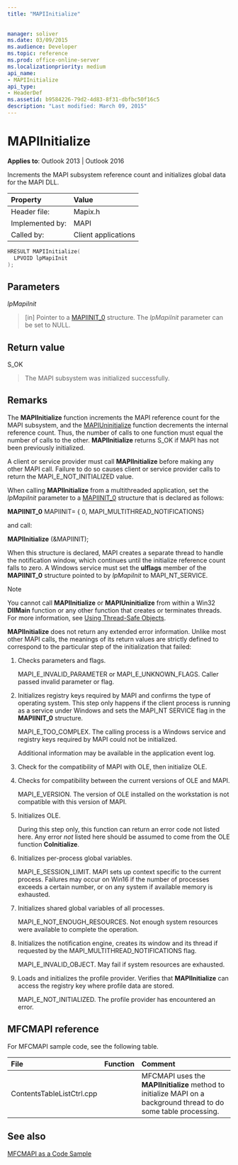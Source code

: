 ```yaml
---
title: "MAPIInitialize"
 
 
manager: soliver
ms.date: 03/09/2015
ms.audience: Developer
ms.topic: reference
ms.prod: office-online-server
ms.localizationpriority: medium
api_name:
- MAPIInitialize
api_type:
- HeaderDef
ms.assetid: b9584226-79d2-4d83-8f31-dbfbc50f16c5
description: "Last modified: March 09, 2015"
---
```


# MAPIInitialize

  
  
**Applies to**: Outlook 2013 | Outlook 2016 
  
Increments the MAPI subsystem reference count and initializes global data for the MAPI DLL. 
  
|Property |Value |
|:-----|:-----|
|Header file:  <br/> |Mapix.h  <br/> |
|Implemented by:  <br/> |MAPI  <br/> |
|Called by:  <br/> |Client applications  <br/> |
   
```cpp
HRESULT MAPIInitialize(
  LPVOID lpMapiInit
);
```

## Parameters

 _lpMapiInit_
  
> [in] Pointer to a [MAPIINIT_0](mapiinit_0.md) structure. The  _lpMapiInit_ parameter can be set to NULL. 
    
## Return value

S_OK 
  
> The MAPI subsystem was initialized successfully.
    
## Remarks

The **MAPIInitialize** function increments the MAPI reference count for the MAPI subsystem, and the [MAPIUninitialize](mapiuninitialize.md) function decrements the internal reference count. Thus, the number of calls to one function must equal the number of calls to the other. **MAPIInitialize** returns S_OK if MAPI has not been previously initialized. 
  
A client or service provider must call **MAPIInitialize** before making any other MAPI call. Failure to do so causes client or service provider calls to return the MAPI_E_NOT_INITIALIZED value. 
  
When calling **MAPIInitialize** from a multithreaded application, set the  _lpMapiInit_ parameter to a [MAPIINIT_0](mapiinit_0.md) structure that is declared as follows: 
  
 **MAPIINIT_0** MAPIINIT= { 0, MAPI_MULTITHREAD_NOTIFICATIONS} 
  
and call: 
  
 **MAPIInitialize** (&amp;MAPIINIT); 
  
When this structure is declared, MAPI creates a separate thread to handle the notification window, which continues until the initialize reference count falls to zero. A Windows service must set the **ulflags** member of the **MAPIINIT_0** structure pointed to by  _lpMapiInit_ to MAPI_NT_SERVICE. 
  
> [!NOTE]
> You cannot call **MAPIInitialize** or **MAPIUninitialize** from within a Win32 **DllMain** function or any other function that creates or terminates threads. For more information, see [Using Thread-Safe Objects](using-thread-safe-objects.md). 
  
 **MAPIInitialize** does not return any extended error information. Unlike most other MAPI calls, the meanings of its return values are strictly defined to correspond to the particular step of the initialization that failed: 
  
1. Checks parameters and flags.
    
    MAPI_E_INVALID_PARAMETER or MAPI_E_UNKNOWN_FLAGS. Caller passed invalid parameter or flag.
    
2. Initializes registry keys required by MAPI and confirms the type of operating system. This step only happens if the client process is running as a service under Windows and sets the MAPI_NT SERVICE flag in the **MAPIINIT_0** structure. 
    
    MAPI_E_TOO_COMPLEX. The calling process is a Windows service and registry keys required by MAPI could not be initialized. 
    
    Additional information may be available in the application event log.
    
3. Check for the compatibility of MAPI with OLE, then initialize OLE.
    
1. Checks for compatibility between the current versions of OLE and MAPI. 
    
    MAPI_E_VERSION. The version of OLE installed on the workstation is not compatible with this version of MAPI.
    
2. Initializes OLE. 
    
    During this step only, this function can return an error code not listed here. Any error  _not_ listed here should be assumed to come from the OLE function **CoInitialize**.
    
4. Initializes per-process global variables.
    
    MAPI_E_SESSION_LIMIT. MAPI sets up context specific to the current process. Failures may occur on Win16 if the number of processes exceeds a certain number, or on any system if available memory is exhausted.
    
5. Initializes shared global variables of all processes.
    
    MAPI_E_NOT_ENOUGH_RESOURCES. Not enough system resources were available to complete the operation.
    
6. Initializes the notification engine, creates its window and its thread if requested by the MAPI_MULTITHREAD_NOTIFICATIONS flag. 
    
    MAPI_E_INVALID_OBJECT. May fail if system resources are exhausted. 
    
7. Loads and initializes the profile provider. Verifies that **MAPIInitialize** can access the registry key where profile data are stored. 
    
    MAPI_E_NOT_INITIALIZED. The profile provider has encountered an error. 
    
## MFCMAPI reference

For MFCMAPI sample code, see the following table.
  
|**File**|**Function**|**Comment**|
|:-----|:-----|:-----|
|ContentsTableListCtrl.cpp  <br/> ||MFCMAPI uses the **MAPIInitialize** method to initialize MAPI on a background thread to do some table processing. |
   
## See also



[MFCMAPI as a Code Sample](mfcmapi-as-a-code-sample.md)

